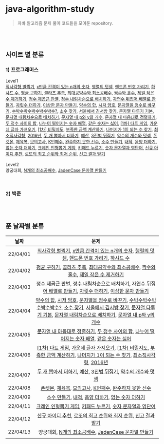 # java-algorithm-study
> 자바 알고리즘 문제 풀이 코드들을 모아둔 repository.

<br/><br/>

## **사이트 별 분류**
### **1) 프로그래머스**
Level1</br>
[직사각형 별찍기](https://github.com/juyeon-y/java-algorithm-study/blob/main/programmers/Level1/%EC%A7%81%EC%82%AC%EA%B0%81%ED%98%95_%EB%B3%84%EC%B0%8D%EA%B8%B0.java), [x만큼 간격이 있는 n개의 숫자](https://github.com/juyeon-y/java-algorithm-study/blob/main/programmers/Level1/x%EB%A7%8C%ED%81%BC_%EA%B0%84%EA%B2%A9%EC%9D%B4_%EC%9E%88%EB%8A%94_n%EA%B0%9C%EC%9D%98_%EC%88%AB%EC%9E%90.java), [행렬의 덧셈](https://github.com/juyeon-y/java-algorithm-study/blob/main/programmers/Level1/%ED%96%89%EB%A0%AC%EC%9D%98_%EB%8D%A7%EC%85%88.java), [핸드폰 번호 가리기](https://github.com/juyeon-y/java-algorithm-study/blob/main/programmers/Level1/%ED%95%B8%EB%93%9C%ED%8F%B0_%EB%B2%88%ED%98%B8_%EA%B0%80%EB%A6%AC%EA%B8%B0.java), [하샤드 수](https://github.com/juyeon-y/java-algorithm-study/blob/main/programmers/Level1/%ED%95%98%EC%83%A4%EB%93%9C_%EC%88%98.java), [평균 구하기](https://github.com/juyeon-y/java-algorithm-study/blob/main/programmers/Level1/%ED%8F%89%EA%B7%A0_%EA%B5%AC%ED%95%98%EA%B8%B0.java), [콜라츠 추측](https://github.com/juyeon-y/java-algorithm-study/blob/main/programmers/Level1/%EC%BD%9C%EB%9D%BC%EC%B8%A0_%EC%B6%94%EC%B8%A1.java), [최대공약수와 최소공배수](https://github.com/juyeon-y/java-algorithm-study/blob/main/programmers/Level1/%EC%B5%9C%EB%8C%80%EA%B3%B5%EC%95%BD%EC%88%98%EC%99%80_%EC%B5%9C%EC%86%8C%EA%B3%B5%EB%B0%B0%EC%88%98.java), [짝수와 홀수](https://github.com/juyeon-y/java-algorithm-study/blob/main/programmers/Level1/%EC%A7%9D%EC%88%98%EC%99%80_%ED%99%80%EC%88%98.java), [제일 작은 수 제거하기](https://github.com/juyeon-y/java-algorithm-study/blob/main/programmers/Level1/%EC%A0%9C%EC%9D%BC_%EC%9E%91%EC%9D%80_%EC%88%98_%EC%A0%9C%EA%B1%B0%ED%95%98%EA%B8%B0.java), [정수 제곱근 판별](https://github.com/juyeon-y/java-algorithm-study/blob/main/programmers/Level1/%EC%A0%95%EC%88%98_%EC%A0%9C%EA%B3%B1%EA%B7%BC_%ED%8C%90%EB%B3%84.java), [정수 내림차순으로 배치하기](https://github.com/juyeon-y/java-algorithm-study/blob/main/programmers/Level1/%EC%A0%95%EC%88%98_%EB%82%B4%EB%A6%BC%EC%B0%A8%EC%88%9C%EC%9C%BC%EB%A1%9C_%EB%B0%B0%EC%B9%98%ED%95%98%EA%B8%B0.java), [자연수 뒤집어 배열로 만들기](https://github.com/juyeon-y/java-algorithm-study/blob/main/programmers/Level1/%EC%9E%90%EC%97%B0%EC%88%98_%EB%92%A4%EC%A7%91%EC%96%B4_%EB%B0%B0%EC%97%B4%EB%A1%9C_%EB%A7%8C%EB%93%A4%EA%B8%B0.java), [자릿수 더하기](https://github.com/juyeon-y/java-algorithm-study/blob/main/programmers/Level1/%EC%9E%90%EB%A6%BF%EC%88%98_%EB%8D%94%ED%95%98%EA%B8%B0.java), [이상한 문자 만들기](https://github.com/juyeon-y/java-algorithm-study/blob/main/programmers/Level1/%EC%9D%B4%EC%83%81%ED%95%9C_%EB%AC%B8%EC%9E%90_%EB%A7%8C%EB%93%A4%EA%B8%B0.java), [약수의 합](https://github.com/juyeon-y/java-algorithm-study/blob/main/programmers/Level1/%EC%95%BD%EC%88%98%EC%9D%98_%ED%95%A9.java), [시저 암호](https://github.com/juyeon-y/java-algorithm-study/blob/main/programmers/Level1/%EC%8B%9C%EC%A0%80_%EC%95%94%ED%98%B8.java), [문자열을 정수로 바꾸기](https://github.com/juyeon-y/java-algorithm-study/blob/main/programmers/Level1/%EB%AC%B8%EC%9E%90%EC%97%B4%EC%9D%84_%EC%A0%95%EC%88%98%EB%A1%9C_%EB%B0%94%EA%BE%B8%EA%B8%B0.java), [수박수박수박수박수박수?](https://github.com/juyeon-y/java-algorithm-study/blob/main/programmers/Level1/%EC%88%98%EB%B0%95%EC%88%98%EB%B0%95%EC%88%98%EB%B0%95%EC%88%98%EB%B0%95%EC%88%98%EB%B0%95%EC%88%98.java), [소수 찾기](https://github.com/juyeon-y/java-algorithm-study/blob/main/programmers/Level1/%EC%86%8C%EC%88%98_%EC%B0%BE%EA%B8%B0.java), [서울에서 김서방 찾기](https://github.com/juyeon-y/java-algorithm-study/blob/main/programmers/Level1/%EC%84%9C%EC%9A%B8%EC%97%90%EC%84%9C_%EA%B9%80%EC%84%9C%EB%B0%A9_%EC%B0%BE%EA%B8%B0.java), [문자열 다루기 기본](https://github.com/juyeon-y/java-algorithm-study/blob/main/programmers/Level1/%EB%AC%B8%EC%9E%90%EC%97%B4_%EB%8B%A4%EB%A3%A8%EA%B8%B0_%EA%B8%B0%EB%B3%B8.java), [문자열 내림차순으로 배치하기](https://github.com/juyeon-y/java-algorithm-study/blob/main/programmers/Level1/%EB%AC%B8%EC%9E%90%EC%97%B4_%EB%82%B4%EB%A6%BC%EC%B0%A8%EC%88%9C%EC%9C%BC%EB%A1%9C_%EB%B0%B0%EC%B9%98%ED%95%98%EA%B8%B0.java), [문자열 내 p와 y의 개수](https://github.com/juyeon-y/java-algorithm-study/blob/main/programmers/Level1/%EB%AC%B8%EC%9E%90%EC%97%B4_%EB%82%B4_p%EC%99%80_y%EC%9D%98_%EA%B0%9C%EC%88%98.java), [문자열 내 마음대로 정렬하기](https://github.com/juyeon-y/java-algorithm-study/blob/main/programmers/Level1/%EB%AC%B8%EC%9E%90%EC%97%B4_%EB%82%B4_%EB%A7%88%EC%9D%8C%EB%8C%80%EB%A1%9C_%EC%A0%95%EB%A0%AC%ED%95%98%EA%B8%B0.java), [두 정수 사이의 합](https://github.com/juyeon-y/java-algorithm-study/blob/main/programmers/Level1/%EB%91%90_%EC%A0%95%EC%88%98_%EC%82%AC%EC%9D%B4%EC%9D%98_%ED%95%A9.java), [나누어 떨어지는 숫자 배열](https://github.com/juyeon-y/java-algorithm-study/blob/main/programmers/Level1/%EB%82%98%EB%88%84%EC%96%B4_%EB%96%A8%EC%96%B4%EC%A7%80%EB%8A%94_%EC%88%AB%EC%9E%90_%EB%B0%B0%EC%97%B4.java), [같은 숫자는 싫어](https://github.com/juyeon-y/java-algorithm-study/blob/main/programmers/Level1/%EA%B0%99%EC%9D%80_%EC%88%AB%EC%9E%90%EB%8A%94_%EC%8B%AB%EC%96%B4.java), [[1차] 다트 게임](https://github.com/juyeon-y/java-algorithm-study/blob/main/programmers/Level1/%5B1%EC%B0%A8%5D%EB%8B%A4%ED%8A%B8_%EA%B2%8C%EC%9E%84.java), [가운데 글자 가져오기](https://github.com/juyeon-y/java-algorithm-study/blob/main/programmers/Level1/%EA%B0%80%EC%9A%B4%EB%8D%B0_%EA%B8%80%EC%9E%90_%EA%B0%80%EC%A0%B8%EC%98%A4%EA%B8%B0.java), [[1차] 비밀지도](https://github.com/juyeon-y/java-algorithm-study/blob/main/programmers/Level1/%5B1%EC%B0%A8%5D%EB%B9%84%EB%B0%80%EC%A7%80%EB%8F%84.java), [부족한 금액 계산하기](https://github.com/juyeon-y/java-algorithm-study/blob/main/programmers/Level1/%EB%B6%80%EC%A1%B1%ED%95%9C_%EA%B8%88%EC%95%A1_%EA%B3%84%EC%82%B0%ED%95%98%EA%B8%B0.java), [나머지가 1이 되는 수 찾기](https://github.com/juyeon-y/java-algorithm-study/blob/main/programmers/Level1/%EB%82%98%EB%A8%B8%EC%A7%80%EA%B0%80_1%EC%9D%B4_%EB%90%98%EB%8A%94_%EC%88%98_%EC%B0%BE%EA%B8%B0.java), [최소직사각형](https://github.com/juyeon-y/java-algorithm-study/blob/main/programmers/Level1/%EC%B5%9C%EC%86%8C%EC%A7%81%EC%82%AC%EA%B0%81%ED%98%95.java), [2016년](https://github.com/juyeon-y/java-algorithm-study/blob/main/programmers/Level1/2016%EB%85%84.java), [두 개 뽑아서 더하기](https://github.com/juyeon-y/java-algorithm-study/blob/main/programmers/Level1/%EB%91%90_%EA%B0%9C_%EB%BD%91%EC%95%84%EC%84%9C_%EB%8D%94%ED%95%98%EA%B8%B0.java), [예산](https://github.com/juyeon-y/java-algorithm-study/blob/main/programmers/Level1/%EC%98%88%EC%82%B0.java), [3진법 뒤집기](https://github.com/juyeon-y/java-algorithm-study/blob/main/programmers/Level1/3%EC%A7%84%EB%B2%95_%EB%92%A4%EC%A7%91%EA%B8%B0.java), [약수의 개수와 덧셈](https://github.com/juyeon-y/java-algorithm-study/blob/main/programmers/Level1/%EC%95%BD%EC%88%98%EC%9D%98_%EA%B0%9C%EC%88%98%EC%99%80_%EB%8D%A7%EC%85%88.java), [폰켓몬](https://github.com/juyeon-y/java-algorithm-study/blob/main/programmers/Level1/%ED%8F%B0%EC%BC%93%EB%AA%AC.java), [체육복](https://github.com/juyeon-y/java-algorithm-study/blob/main/programmers/Level1/%EC%B2%B4%EC%9C%A1%EB%B3%B5.java), [모의고사](https://github.com/juyeon-y/java-algorithm-study/blob/main/programmers/Level1/%EB%AA%A8%EC%9D%98%EA%B3%A0%EC%82%AC.java), [K번째수](https://github.com/juyeon-y/java-algorithm-study/blob/main/programmers/Level1/K%EB%B2%88%EC%A7%B8%EC%88%98.java), [완주하지 못한 선수](https://github.com/juyeon-y/java-algorithm-study/blob/main/programmers/Level1/%EC%99%84%EC%A3%BC%ED%95%98%EC%A7%80_%EB%AA%BB%ED%95%9C_%EC%84%A0%EC%88%98.java), [소수 만들기](https://github.com/juyeon-y/java-algorithm-study/blob/main/programmers/Level1/%EC%86%8C%EC%88%98_%EB%A7%8C%EB%93%A4%EA%B8%B0.java), [내적](https://github.com/juyeon-y/java-algorithm-study/blob/main/programmers/Level1/%EB%82%B4%EC%A0%81.java), [음양 더하기](https://github.com/juyeon-y/java-algorithm-study/blob/main/programmers/Level1/%EC%9D%8C%EC%96%91_%EB%8D%94%ED%95%98%EA%B8%B0.java), [없는 숫자 더하기](https://github.com/juyeon-y/java-algorithm-study/blob/main/programmers/Level1/%EC%97%86%EB%8A%94_%EC%88%AB%EC%9E%90_%EB%8D%94%ED%95%98%EA%B8%B0.java), [크레인 인형뽑기 게임](https://github.com/juyeon-y/java-algorithm-study/blob/main/programmers/Level1/%ED%81%AC%EB%A0%88%EC%9D%B8_%EC%9D%B8%ED%98%95%EB%BD%91%EA%B8%B0_%EA%B2%8C%EC%9E%84.java), [키패드 누르기](https://github.com/juyeon-y/java-algorithm-study/blob/main/programmers/Level1/%ED%82%A4%ED%8C%A8%EB%93%9C_%EB%88%84%EB%A5%B4%EA%B8%B0.java), [숫자 문자열과 영단어](https://github.com/juyeon-y/java-algorithm-study/blob/main/programmers/Level1/%EC%88%AB%EC%9E%90_%EB%AC%B8%EC%9E%90%EC%97%B4%EA%B3%BC_%EC%98%81%EB%8B%A8%EC%96%B4.java), [신규 아이디 추천](https://github.com/juyeon-y/java-algorithm-study/blob/main/programmers/Level1/%EC%8B%A0%EA%B7%9C_%EC%95%84%EC%9D%B4%EB%94%94_%EC%B6%94%EC%B2%9C.java), [로또의 최고 순위와 최저 순위](https://github.com/juyeon-y/java-algorithm-study/blob/main/programmers/Level1/%EB%A1%9C%EB%98%90%EC%9D%98_%EC%B5%9C%EA%B3%A0_%EC%88%9C%EC%9C%84%EC%99%80_%EC%B5%9C%EC%A0%80_%EC%88%9C%EC%9C%84.java), [신고 결과 받기](https://github.com/juyeon-y/java-algorithm-study/blob/main/programmers/Level1/%EC%8B%A0%EA%B3%A0_%EA%B2%B0%EA%B3%BC_%EB%B0%9B%EA%B8%B0.java)
</br></br>Level2</br>
양궁대회, [N개의 최소공배수](https://github.com/juyeon-y/java-algorithm-study/blob/main/programmers/Level2/N%EA%B0%9C%EC%9D%98_%EC%B5%9C%EC%86%8C%EA%B3%B5%EB%B0%B0%EC%88%98.java), [JadenCase 문자열 만들기](https://github.com/juyeon-y/java-algorithm-study/blob/main/programmers/Level2/JadenCase_%EB%AC%B8%EC%9E%90%EC%97%B4_%EB%A7%8C%EB%93%A4%EA%B8%B0.java)


<br/>

### **2) 백준**


<br/><br/>

## **푼 날짜별 분류**
|날짜|문제|
|:---:|:---:|
|22/04/01|[직사각형 별찍기](https://github.com/juyeon-y/java-algorithm-study/blob/main/programmers/Level1/%EC%A7%81%EC%82%AC%EA%B0%81%ED%98%95_%EB%B3%84%EC%B0%8D%EA%B8%B0.java), [x만큼 간격이 있는 n개의 숫자](https://github.com/juyeon-y/java-algorithm-study/blob/main/programmers/Level1/x%EB%A7%8C%ED%81%BC_%EA%B0%84%EA%B2%A9%EC%9D%B4_%EC%9E%88%EB%8A%94_n%EA%B0%9C%EC%9D%98_%EC%88%AB%EC%9E%90.java), [행렬의 덧셈](https://github.com/juyeon-y/java-algorithm-study/blob/main/programmers/Level1/%ED%96%89%EB%A0%AC%EC%9D%98_%EB%8D%A7%EC%85%88.java), [핸드폰 번호 가리기](https://github.com/juyeon-y/java-algorithm-study/blob/main/programmers/Level1/%ED%95%B8%EB%93%9C%ED%8F%B0_%EB%B2%88%ED%98%B8_%EA%B0%80%EB%A6%AC%EA%B8%B0.java), [하샤드 수](https://github.com/juyeon-y/java-algorithm-study/blob/main/programmers/Level1/%ED%95%98%EC%83%A4%EB%93%9C_%EC%88%98.java)|
|22/04/02|[평균 구하기](https://github.com/juyeon-y/java-algorithm-study/blob/main/programmers/Level1/%ED%8F%89%EA%B7%A0_%EA%B5%AC%ED%95%98%EA%B8%B0.java), [콜라츠 추측](https://github.com/juyeon-y/java-algorithm-study/blob/main/programmers/Level1/%EC%BD%9C%EB%9D%BC%EC%B8%A0_%EC%B6%94%EC%B8%A1.java), [최대공약수와 최소공배수](https://github.com/juyeon-y/java-algorithm-study/blob/main/programmers/Level1/%EC%B5%9C%EB%8C%80%EA%B3%B5%EC%95%BD%EC%88%98%EC%99%80_%EC%B5%9C%EC%86%8C%EA%B3%B5%EB%B0%B0%EC%88%98.java), [짝수와 홀수](https://github.com/juyeon-y/java-algorithm-study/blob/main/programmers/Level1/%EC%A7%9D%EC%88%98%EC%99%80_%ED%99%80%EC%88%98.java), [제일 작은 수 제거하기](https://github.com/juyeon-y/java-algorithm-study/blob/main/programmers/Level1/%EC%A0%9C%EC%9D%BC_%EC%9E%91%EC%9D%80_%EC%88%98_%EC%A0%9C%EA%B1%B0%ED%95%98%EA%B8%B0.java)|
|22/04/03|[정수 제곱근 판별](https://github.com/juyeon-y/java-algorithm-study/blob/main/programmers/Level1/%EC%A0%95%EC%88%98_%EC%A0%9C%EA%B3%B1%EA%B7%BC_%ED%8C%90%EB%B3%84.java), [정수 내림차순으로 배치하기](https://github.com/juyeon-y/java-algorithm-study/blob/main/programmers/Level1/%EC%A0%95%EC%88%98_%EB%82%B4%EB%A6%BC%EC%B0%A8%EC%88%9C%EC%9C%BC%EB%A1%9C_%EB%B0%B0%EC%B9%98%ED%95%98%EA%B8%B0.java), [자연수 뒤집어 배열로 만들기](https://github.com/juyeon-y/java-algorithm-study/blob/main/programmers/Level1/%EC%9E%90%EC%97%B0%EC%88%98_%EB%92%A4%EC%A7%91%EC%96%B4_%EB%B0%B0%EC%97%B4%EB%A1%9C_%EB%A7%8C%EB%93%A4%EA%B8%B0.java), [자릿수 더하기](https://github.com/juyeon-y/java-algorithm-study/blob/main/programmers/Level1/%EC%9E%90%EB%A6%BF%EC%88%98_%EB%8D%94%ED%95%98%EA%B8%B0.java), [이상한 문자 만들기](https://github.com/juyeon-y/java-algorithm-study/blob/main/programmers/Level1/%EC%9D%B4%EC%83%81%ED%95%9C_%EB%AC%B8%EC%9E%90_%EB%A7%8C%EB%93%A4%EA%B8%B0.java)|
|22/04/04|[약수의 합](https://github.com/juyeon-y/java-algorithm-study/blob/main/programmers/Level1/%EC%95%BD%EC%88%98%EC%9D%98_%ED%95%A9.java), [시저 암호](https://github.com/juyeon-y/java-algorithm-study/blob/main/programmers/Level1/%EC%8B%9C%EC%A0%80_%EC%95%94%ED%98%B8.java), [문자열을 정수로 바꾸기](https://github.com/juyeon-y/java-algorithm-study/blob/main/programmers/Level1/%EB%AC%B8%EC%9E%90%EC%97%B4%EC%9D%84_%EC%A0%95%EC%88%98%EB%A1%9C_%EB%B0%94%EA%BE%B8%EA%B8%B0.java), [수박수박수박수박수박수?](https://github.com/juyeon-y/java-algorithm-study/blob/main/programmers/Level1/%EC%88%98%EB%B0%95%EC%88%98%EB%B0%95%EC%88%98%EB%B0%95%EC%88%98%EB%B0%95%EC%88%98%EB%B0%95%EC%88%98.java), [소수 찾기](https://github.com/juyeon-y/java-algorithm-study/blob/main/programmers/Level1/%EC%86%8C%EC%88%98_%EC%B0%BE%EA%B8%B0.java), [서울에서 김서방 찾기](https://github.com/juyeon-y/java-algorithm-study/blob/main/programmers/Level1/%EC%84%9C%EC%9A%B8%EC%97%90%EC%84%9C_%EA%B9%80%EC%84%9C%EB%B0%A9_%EC%B0%BE%EA%B8%B0.java), [문자열 다루기 기본](https://github.com/juyeon-y/java-algorithm-study/blob/main/programmers/Level1/%EB%AC%B8%EC%9E%90%EC%97%B4_%EB%8B%A4%EB%A3%A8%EA%B8%B0_%EA%B8%B0%EB%B3%B8.java), [문자열 내림차순으로 배치하기](https://github.com/juyeon-y/java-algorithm-study/blob/main/programmers/Level1/%EB%AC%B8%EC%9E%90%EC%97%B4_%EB%82%B4%EB%A6%BC%EC%B0%A8%EC%88%9C%EC%9C%BC%EB%A1%9C_%EB%B0%B0%EC%B9%98%ED%95%98%EA%B8%B0.java), [문자열 내 p와 y의 개수](https://github.com/juyeon-y/java-algorithm-study/blob/main/programmers/Level1/%EB%AC%B8%EC%9E%90%EC%97%B4_%EB%82%B4_p%EC%99%80_y%EC%9D%98_%EA%B0%9C%EC%88%98.java)|
|22/04/05|[문자열 내 마음대로 정렬하기](https://github.com/juyeon-y/java-algorithm-study/blob/main/programmers/Level1/%EB%AC%B8%EC%9E%90%EC%97%B4_%EB%82%B4_%EB%A7%88%EC%9D%8C%EB%8C%80%EB%A1%9C_%EC%A0%95%EB%A0%AC%ED%95%98%EA%B8%B0.java), [두 정수 사이의 합](https://github.com/juyeon-y/java-algorithm-study/blob/main/programmers/Level1/%EB%91%90_%EC%A0%95%EC%88%98_%EC%82%AC%EC%9D%B4%EC%9D%98_%ED%95%A9.java), [나누어 떨어지는 숫자 배열](https://github.com/juyeon-y/java-algorithm-study/blob/main/programmers/Level1/%EB%82%98%EB%88%84%EC%96%B4_%EB%96%A8%EC%96%B4%EC%A7%80%EB%8A%94_%EC%88%AB%EC%9E%90_%EB%B0%B0%EC%97%B4.java), [같은 숫자는 싫어](https://github.com/juyeon-y/java-algorithm-study/blob/main/programmers/Level1/%EA%B0%99%EC%9D%80_%EC%88%AB%EC%9E%90%EB%8A%94_%EC%8B%AB%EC%96%B4.java)|
|22/04/06|[[1차] 다트 게임](https://github.com/juyeon-y/java-algorithm-study/blob/main/programmers/Level1/%5B1%EC%B0%A8%5D%EB%8B%A4%ED%8A%B8_%EA%B2%8C%EC%9E%84.java), [가운데 글자 가져오기](https://github.com/juyeon-y/java-algorithm-study/blob/main/programmers/Level1/%EA%B0%80%EC%9A%B4%EB%8D%B0_%EA%B8%80%EC%9E%90_%EA%B0%80%EC%A0%B8%EC%98%A4%EA%B8%B0.java), [[1차] 비밀지도](https://github.com/juyeon-y/java-algorithm-study/blob/main/programmers/Level1/%5B1%EC%B0%A8%5D%EB%B9%84%EB%B0%80%EC%A7%80%EB%8F%84.java), [부족한 금액 계산하기](https://github.com/juyeon-y/java-algorithm-study/blob/main/programmers/Level1/%EB%B6%80%EC%A1%B1%ED%95%9C_%EA%B8%88%EC%95%A1_%EA%B3%84%EC%82%B0%ED%95%98%EA%B8%B0.java), [나머지가 1이 되는 수 찾기](https://github.com/juyeon-y/java-algorithm-study/blob/main/programmers/Level1/%EB%82%98%EB%A8%B8%EC%A7%80%EA%B0%80_1%EC%9D%B4_%EB%90%98%EB%8A%94_%EC%88%98_%EC%B0%BE%EA%B8%B0.java), [최소직사각형](https://github.com/juyeon-y/java-algorithm-study/blob/main/programmers/Level1/%EC%B5%9C%EC%86%8C%EC%A7%81%EC%82%AC%EA%B0%81%ED%98%95.java), [2016년](https://github.com/juyeon-y/java-algorithm-study/blob/main/programmers/Level1/2016%EB%85%84.java)|
|22/04/07|[두 개 뽑아서 더하기](https://github.com/juyeon-y/java-algorithm-study/blob/main/programmers/Level1/%EB%91%90_%EA%B0%9C_%EB%BD%91%EC%95%84%EC%84%9C_%EB%8D%94%ED%95%98%EA%B8%B0.java), [예산](https://github.com/juyeon-y/java-algorithm-study/blob/main/programmers/Level1/%EC%98%88%EC%82%B0.java), [3진법 뒤집기](https://github.com/juyeon-y/java-algorithm-study/blob/main/programmers/Level1/3%EC%A7%84%EB%B2%95_%EB%92%A4%EC%A7%91%EA%B8%B0.java), [약수의 개수와 덧셈](https://github.com/juyeon-y/java-algorithm-study/blob/main/programmers/Level1/%EC%95%BD%EC%88%98%EC%9D%98_%EA%B0%9C%EC%88%98%EC%99%80_%EB%8D%A7%EC%85%88.java)|
|22/04/08|[폰켓몬](https://github.com/juyeon-y/java-algorithm-study/blob/main/programmers/Level1/%ED%8F%B0%EC%BC%93%EB%AA%AC.java), [체육복](https://github.com/juyeon-y/java-algorithm-study/blob/main/programmers/Level1/%EC%B2%B4%EC%9C%A1%EB%B3%B5.java), [모의고사](https://github.com/juyeon-y/java-algorithm-study/blob/main/programmers/Level1/%EB%AA%A8%EC%9D%98%EA%B3%A0%EC%82%AC.java), [K번째수](https://github.com/juyeon-y/java-algorithm-study/blob/main/programmers/Level1/K%EB%B2%88%EC%A7%B8%EC%88%98.java), [완주하지 못한 선수](https://github.com/juyeon-y/java-algorithm-study/blob/main/programmers/Level1/%EC%99%84%EC%A3%BC%ED%95%98%EC%A7%80_%EB%AA%BB%ED%95%9C_%EC%84%A0%EC%88%98.java)|
|22/04/09|[소수 만들기](https://github.com/juyeon-y/java-algorithm-study/blob/main/programmers/Level1/%EC%86%8C%EC%88%98_%EB%A7%8C%EB%93%A4%EA%B8%B0.java), [내적](https://github.com/juyeon-y/java-algorithm-study/blob/main/programmers/Level1/%EB%82%B4%EC%A0%81.java), [음양 더하기](https://github.com/juyeon-y/java-algorithm-study/blob/main/programmers/Level1/%EC%9D%8C%EC%96%91_%EB%8D%94%ED%95%98%EA%B8%B0.java), [없는 숫자 더하기](https://github.com/juyeon-y/java-algorithm-study/blob/main/programmers/Level1/%EC%97%86%EB%8A%94_%EC%88%AB%EC%9E%90_%EB%8D%94%ED%95%98%EA%B8%B0.java)|
|22/04/11|[크레인 인형뽑기 게임](https://github.com/juyeon-y/java-algorithm-study/blob/main/programmers/Level1/%ED%81%AC%EB%A0%88%EC%9D%B8_%EC%9D%B8%ED%98%95%EB%BD%91%EA%B8%B0_%EA%B2%8C%EC%9E%84.java), [키패드 누르기](https://github.com/juyeon-y/java-algorithm-study/blob/main/programmers/Level1/%ED%82%A4%ED%8C%A8%EB%93%9C_%EB%88%84%EB%A5%B4%EA%B8%B0.java), [숫자 문자열과 영단어](https://github.com/juyeon-y/java-algorithm-study/blob/main/programmers/Level1/%EC%88%AB%EC%9E%90_%EB%AC%B8%EC%9E%90%EC%97%B4%EA%B3%BC_%EC%98%81%EB%8B%A8%EC%96%B4.java)|
|22/04/12|[신규 아이디 추천](https://github.com/juyeon-y/java-algorithm-study/blob/main/programmers/Level1/%EC%8B%A0%EA%B7%9C_%EC%95%84%EC%9D%B4%EB%94%94_%EC%B6%94%EC%B2%9C.java), [로또의 최고 순위와 최저 순위](https://github.com/juyeon-y/java-algorithm-study/blob/main/programmers/Level1/%EB%A1%9C%EB%98%90%EC%9D%98_%EC%B5%9C%EA%B3%A0_%EC%88%9C%EC%9C%84%EC%99%80_%EC%B5%9C%EC%A0%80_%EC%88%9C%EC%9C%84.java), [신고 결과 받기](https://github.com/juyeon-y/java-algorithm-study/blob/main/programmers/Level1/%EC%8B%A0%EA%B3%A0_%EA%B2%B0%EA%B3%BC_%EB%B0%9B%EA%B8%B0.java)|
|22/04/13|양궁대회, [N개의 최소공배수](https://github.com/juyeon-y/java-algorithm-study/blob/main/programmers/Level2/N%EA%B0%9C%EC%9D%98_%EC%B5%9C%EC%86%8C%EA%B3%B5%EB%B0%B0%EC%88%98.java), [JadenCase 문자열 만들기](https://github.com/juyeon-y/java-algorithm-study/blob/main/programmers/Level2/JadenCase_%EB%AC%B8%EC%9E%90%EC%97%B4_%EB%A7%8C%EB%93%A4%EA%B8%B0.java)|
| | |
